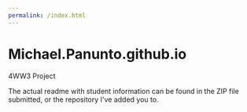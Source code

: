 ```yaml
---
permalink: /index.html
---
```

# Michael.Panunto.github.io
4WW3 Project

The actual readme with student information can be found in the ZIP file submitted, or the repository I've added you to.
